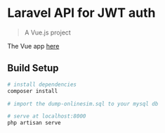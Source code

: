 # Laravel API for JWT auth

> A Vue.js project

The Vue app [here](https://github.com/nurbakhyt/frontend-jwt)

## Build Setup

``` bash
# install dependencies
composer install

# import the dump-onlinesim.sql to your mysql db

# serve at localhost:8000
php artisan serve
